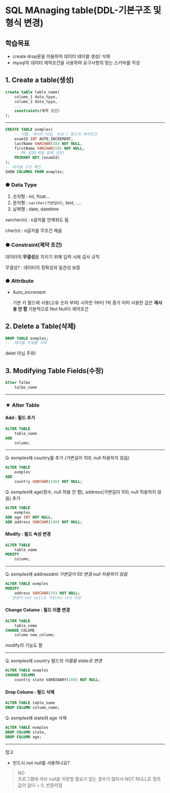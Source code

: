 # SQL MAnaging table(DDL-기본구조 및 형식 변경)

## 학습목표
- create drop문을 이용하여 데이터 테이블 생성/ 삭제
- mysql의 데이터 제약조건을 사용하여 요구사항의 맞는 스키마를 작성

## 1. Create a table(생성)
```sql
create table table_name(
    colume_1 data_tpye,
    colume_2 data_tpye,
    ...
    constraints(제약 조건)
);
```
---

```sql
CREATE TABLE exmples(
    -- 이름, 데이터 타입, 속성 / 필드의 제약조건
    examID INT AUTO_INCREMENT, 
    lastName VARCHAR(50) NOT NULL, 
    firstName VARCHAR(50) NOT NULL, 
    -- PK 설정(제일 밑에 권장)
    PRIMARY KEY (examId)
);
-- 테이블 구조 확인
SHOW COLUMNS FROM exmples;
```

### ● Data Type
1. 숫자형
    : int, float...
2. 문자형
    : `varcher(가변길이)`, text, ....
3. 날짜형
    : date, datetime


varcher(n) : n글자를 안채워도 됨

cher(n) : n글자를 무조건 채움


### ● Constraint(제약 조건)
데이터의 **무결성**을 지키기 위해 입력 시에 검사 규칙

무결성? 
    : 데이터의 정확성과 일관성 보증

### ● Attribute
- Auto_increment
    
    기본 키 필드에 사용(고유 숫자 부여)
    시작은 1부터 1씩 증가
    이미 사용한 값은 **재사용 안 함**
    기본적으로 Not Null이 제약조건




## 2. Delete a Table(삭제)
```sql
DROP TABLE exmples;
--  테이플 자체를 삭제
```
delet 아님 주위!


## 3.  Modifying Table Fields(수정)
```sql
Alter Talbe
    talbe_name
```
---

### ★ Alter Table
#### Add : 필드 추가
```sql
ALTER TABLE
	table_name
ADD
	colume;
```
---
Q. exmples에 country를 추가
(가변길이 100, null 허용하지 않음)
```sql
ALTER TABLE
	exmples
ADD
	country VARCHAR(100) NOT NULL;
```
Q. exmples에 age(정수, null 허용 안 함), address(가변길이 100, null 허용하지 않음) 추가
```sql
ALTER TABLE
	exmples
ADD	age INT NOT NULL, 
ADD address VARCHAR(100) NOT NULL;
```

#### Modify : 필드 속성 변경
```sql
ALTER TABLE
	table_name
MODIFY
	colume;
```
---
Q. exmples에 addressdml *가변길이 50 변경 null 허용하지 않음*
```sql
ALTER TABLE exmples
MODIFY
	address VARCHAR(50) NOT NULL;
-- 변경시 not null도 지워지니 다시 작성
```

#### Change Colume : 필드 이름 변경
```sql
ALTER TABLE
	table_name
CHANGE COLUME
	colume new_colume;
```
modify의 기능도 함

---
Q. exmples에 country 필드의 *이름을 state로 변경*
```sql
ALTER TABLE exmples
CHANGE COLUMN
	country state VARBINARY(100) NOT NULL;
```
#### Drop Colume : 필드 삭제
```sql
ALTER TABLE table_name
DROP COLUMN colume_name;
```
Q.  exmples에 state와 age 삭제
```sql
ALTER TABLE exmples
DROP COLUMN state,
DROP COLUMN age;
```

---
참고

- 반드시 not null를 사용하나요?
> NO    
프로그램에 따라 null을 저장할 필요가 없는 경우가 많아서 NOT NULL로 정의     
값이 없다 = 0, 빈문자열

